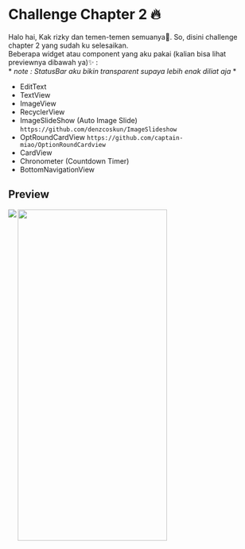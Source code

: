 ```css
```

# Challenge Chapter 2 :fire:
Halo hai, Kak rizky dan temen-temen semuanya:wave:. So, disini challenge chapter 2 yang sudah ku selesaikan.
<br> Beberapa widget atau component yang aku pakai (kalian bisa lihat previewnya dibawah ya):sparkles: :
<br> * *note : StatusBar aku bikin transparent supaya lebih enak diliat aja* *
<br>
* EditText
* TextView
* ImageView
* RecyclerView
* ImageSlideShow (Auto Image Slide) `https://github.com/denzcoskun/ImageSlideshow`
* OptRoundCardView `https://github.com/captain-miao/OptionRoundCardview`
* CardView
* Chronometer (Countdown Timer)
* BottomNavigationView
  
## Preview
<img align="left" src="https://user-images.githubusercontent.com/96243284/158062531-e3045cd7-d1e2-4d1f-8c8a-e7e8db8e3621.gif">
<img width="300" height="667" src="https://user-images.githubusercontent.com/96243284/158066700-92e3748f-60a5-4c07-8e83-c65ba2f0adcf.jpg">
